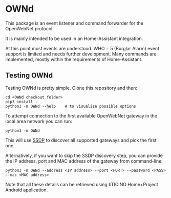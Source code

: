 # OWNd

This package is an event listener and command forwarder for the OpenWebNet protocol.

It is mainly intended to be used in an Home-Assistant integration.

At this point most events are understood.
WHO = 5 (Burglar Alarm) event support is limited and needs further development.
Many commands are implemented, mostly within the requirements of Home-Assistant.

## Testing OWNd

Testing OWNd is pretty simple. 
Clone this repository and then:

```
cd <OWNd checkout folder>
pip3 install .
python3 -m OWNd --help    # to visualize possible options
```

To attempt connection to the first available OpenWebNet gateway in the local area network you 
can run:

```
python3 -m OWNd
```

This will use [SSDP](https://en.wikipedia.org/wiki/Simple_Service_Discovery_Protocol) to discover
all supported gateways and pick the first one.

Alternatively, if you want to skip the SSDP discovery step, you can provide the IP address, port 
and MAC address of the gateway from command-line:

```
python3 -m OWNd --address <IP address> --port <PORT> --password <PASS> --mac <MAC address>
```

Note that all these details can be retrieved using bTICINO Home+Project Android application.